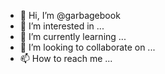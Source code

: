 - 👋 Hi, I’m @garbagebook
- 👀 I’m interested in ...
- 🌱 I’m currently learning ...
- 💞️ I’m looking to collaborate on ...
- 📫 How to reach me ...

<!---
garbagebook/garbagebook is a ✨ special ✨ repository because its `README.md` (this file) appears on your GitHub profile.
You can click the Preview link to take a look at your changes.
--->
